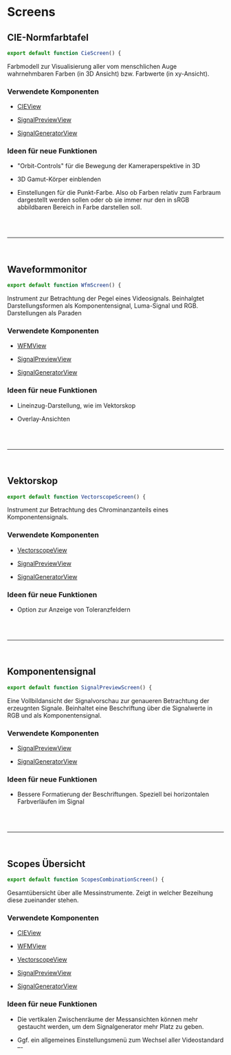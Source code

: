 # Screens

## CIE-Normfarbtafel

```JavaScript
export default function CieScreen() {
```

Farbmodell zur Visualisierung aller vom menschlichen Auge wahrnehmbaren Farben (in 3D Ansicht) bzw. Farbwerte (in xy-Ansicht).

### Verwendete Komponenten

- [CIEView](./Components/CIE.md)

- [SignalPreviewView](./Components/SignalPreview.md)

- [SignalGeneratorView](./Components/SignalGenerator.md)

### Ideen für neue Funktionen

- "Orbit-Controls" für die Bewegung der Kameraperspektive in 3D

- 3D Gamut-Körper einblenden

- Einstellungen für die Punkt-Farbe. Also ob Farben relativ zum Farbraum dargestellt werden sollen oder ob sie immer nur den in sRGB abbildbaren Bereich in Farbe darstellen soll.

</br>
</br>

---

</br>

## Waveformmonitor

```JavaScript
export default function WfmScreen() {
```

Instrument zur Betrachtung der Pegel eines Videosignals. Beinhalgtet Darstellungsformen als Komponentensignal, Luma-Signal und RGB. Darstellungen als Paraden

### Verwendete Komponenten

- [WFMView](./Components/WFM.md)

- [SignalPreviewView](./Components/SignalPreview.md)

- [SignalGeneratorView](./Components/SignalGenerator.md)

### Ideen für neue Funktionen

- Lineinzug-Darstellung, wie im Vektorskop

- Overlay-Ansichten

</br>
</br>

---

</br>

## Vektorskop

```JavaScript
export default function VectorscopeScreen() {
```

Instrument zur Betrachtung des Chrominanzanteils eines Komponentensignals.

### Verwendete Komponenten

- [VectorscopeView](./Components/Vectorscope.md)

- [SignalPreviewView](./Components/SignalPreview.md)

- [SignalGeneratorView](./Components/SignalGenerator.md)

### Ideen für neue Funktionen

- Option zur Anzeige von Toleranzfeldern


</br>
</br>

---

</br>

## Komponentensignal

```JavaScript
export default function SignalPreviewScreen() {
```

Eine Vollbildansicht der Signalvorschau zur genaueren Betrachtung der erzeugnten Signale.
Beinhaltet eine Beschriftung über die Signalwerte in RGB und als Komponentensignal.

### Verwendete Komponenten

- [SignalPreviewView](./Components/SignalPreview.md)

- [SignalGeneratorView](./Components/SignalGenerator.md)

### Ideen für neue Funktionen

- Bessere Formatierung der Beschriftungen. Speziell bei horizontalen Farbverläufen im Signal

</br>
</br>

---

</br>

## Scopes Übersicht

```JavaScript
export default function ScopesCombinationScreen() {
```

Gesamtübersicht über alle Messinstrumente. Zeigt in welcher Bezeihung diese zueinander stehen.

### Verwendete Komponenten

- [CIEView](./Components/CIE.md)

- [WFMView](./Components/WFM.md)

- [VectorscopeView](./Components/Vectorscope.md)

- [SignalPreviewView](./Components/SignalPreview.md)

- [SignalGeneratorView](./Components/SignalGenerator.md)

### Ideen für neue Funktionen

- Die vertikalen Zwischenräume der Messansichten können mehr gestaucht werden, um dem Signalgenerator mehr Platz zu geben.

- Ggf. ein allgemeines Einstellungsmenü zum Wechsel aller Videostandard
–-